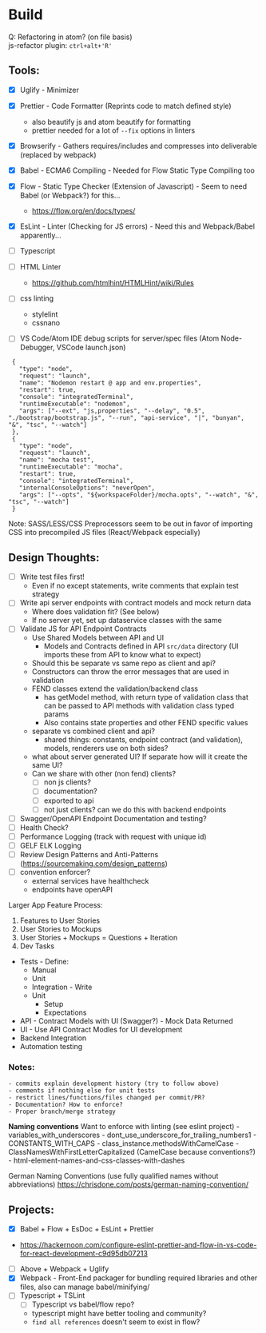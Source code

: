 # Build


Q: Refactoring in atom? (on file basis)  
js-refactor plugin: ``ctrl+alt+'R'``

## Tools: 
 - [x] Uglify - Minimizer  
 - [x] Prettier - Code Formatter (Reprints code to match defined style)  
   - also beautify js and atom beautify for formatting  
   - prettier needed for a lot of `--fix` options in linters
 - [x] Browserify - Gathers requires/includes and compresses into deliverable (replaced by webpack)  
 - [x] Babel - ECMA6 Compiling - Needed for Flow Static Type Compiling too  
 - [x] Flow -  Static Type Checker (Extension of Javascript) - Seem to need Babel (or Webpack?) for this...  
   - https://flow.org/en/docs/types/   
 - [x] EsLint - Linter (Checking for JS errors) - Need this and Webpack/Babel apparently...  
 - [ ] Typescript
 - [ ] HTML Linter  
   - https://github.com/htmlhint/HTMLHint/wiki/Rules
 - [ ] css linting
   - stylelint
   - cssnano
 - [ ] VS Code/Atom IDE debug scripts for server/spec files (Atom Node-Debugger, VSCode launch.json)


 ```
  {
    "type": "node",
    "request": "launch",
    "name": "Nodemon restart @ app and env.properties",
    "restart": true,
    "console": "integratedTerminal",
    "runtimeExecutable": "nodemon",
    "args": ["--ext", "js,properties", "--delay", "0.5", "./bootstrap/bootstrap.js", "--run", "api-service", "|", "bunyan", "&", "tsc", "--watch"]
  },
  {
    "type": "node",
    "request": "launch",
    "name": "mocha test",
    "runtimeExecutable": "mocha",
    "restart": true,
    "console": "integratedTerminal",
    "internalConsoleOptions": "neverOpen",
    "args": ["--opts", "${workspaceFolder}/mocha.opts", "--watch", "&", "tsc", "--watch"]
  }
  ```


Note: SASS/LESS/CSS Preprocessors seem to be out in favor of importing CSS into
precompiled JS files (React/Webpack especially)  


## Design Thoughts:
 - [ ] Write test files first!
   - Even if no except statements, write comments that explain test strategy
 - [ ] Write api server endpoints with contract models and mock return data
   - Where does validation fit? (See below)
   - If no server yet, set up dataservice classes with the same
 - [ ] Validate JS for API Endpoint Contracts   
   - Use Shared Models between API and UI
     - Models and Contracts defined in API `src/data` directory (UI imports these from API to know what to expect)
   - Should this be separate vs same repo as client and api?
   - Constructors can throw the error messages that are used in validation  
   - FEND classes extend the validation/backend class
     - has getModel method, with return type of validation class that can be passed to API methods with validation class typed params  
     -  Also contains state properties and other FEND specific values  
   - separate vs combined client and api?
     - shared things: constants, endpoint contract (and validation), models, renderers use on both sides?
   - what about server generated UI? If separate how will it create the same UI?
   - Can we share with other (non fend) clients?
     - [ ] non js clients?
     - [ ] documentation?
     - [ ] exported to api
     - [ ] not just clients? can we do this with backend endpoints
 - [ ] Swagger/OpenAPI Endpoint Documentation and testing?
 - [ ] Health Check?
 - [ ] Performance Logging (track with request with unique id)
 - [ ] GELF ELK Logging
 - [ ] Review Design Patterns and Anti-Patterns (https://sourcemaking.com/design_patterns)
 - [ ] convention enforcer?
    - external services have healthcheck
    - endpoints have openAPI


 Larger App Feature Process:
  1. Features to User Stories
  2. User Stories to Mockups
  3. User Stories + Mockups = Questions + Iteration
  4. Dev Tasks
   - Tests
    - Define:
      - Manual
      - Unit
      - Integration
    - Write
      - Unit
        - Setup
        - Expectations
   - API
    - Contract Models with UI (Swagger?)
    - Mock Data Returned
   - UI
    - Use API Contract Modles for UI development
   - Backend Integration
   - Automation testing


  ### Notes:
    - commits explain development history (try to follow above)
    - comments if nothing else for unit tests
    - restrict lines/functions/files changed per commit/PR?
    - Documentation? How to enforce?
    - Proper branch/merge strategy

  **Naming conventions**
  Want to enforce with linting (see eslint project)
    - variables_with_underscores
    - dont_use_underscore_for_trailing_numbers1
    - CONSTANTS_WITH_CAPS
    - class_instance.methodsWithCamelCase
    - ClassNamesWithFirstLetterCapitalized (CamelCase because conventions?)
    - html-element-names-and-css-classes-with-dashes

  German Naming Conventions (use fully qualified names without abbreviations) https://chrisdone.com/posts/german-naming-convention/

## Projects: 
 - [x] Babel + Flow + EsDoc + EsLint + Prettier  
  - https://hackernoon.com/configure-eslint-prettier-and-flow-in-vs-code-for-react-development-c9d95db07213  
 - [ ] Above + Webpack + Uglify  
 - [x] Webpack -  Front-End packager for bundling required libraries and other files, also can manage babel/minifying/  
 - [ ] Typescript + TSLint
   - [ ] Typescript vs babel/flow repo?
    - typescript might have better tooling and community?
    - `find all references` doesn't seem to exist in flow?
